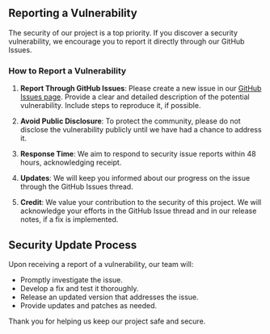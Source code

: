 ## Reporting a Vulnerability

The security of our project is a top priority. If you discover a security vulnerability, we encourage you to report it directly through our GitHub Issues.

### How to Report a Vulnerability

1. **Report Through GitHub Issues**: Please create a new issue in our [GitHub Issues page](https://github.com/jason5ng32/MyIP/issues). Provide a clear and detailed description of the potential vulnerability. Include steps to reproduce it, if possible.

2. **Avoid Public Disclosure**: To protect the community, please do not disclose the vulnerability publicly until we have had a chance to address it.

3. **Response Time**: We aim to respond to security issue reports within 48 hours, acknowledging receipt.

4. **Updates**: We will keep you informed about our progress on the issue through the GitHub Issues thread.

5. **Credit**: We value your contribution to the security of this project. We will acknowledge your efforts in the GitHub Issue thread and in our release notes, if a fix is implemented.

## Security Update Process

Upon receiving a report of a vulnerability, our team will:
- Promptly investigate the issue.
- Develop a fix and test it thoroughly.
- Release an updated version that addresses the issue.
- Provide updates and patches as needed.

Thank you for helping us keep our project safe and secure.
